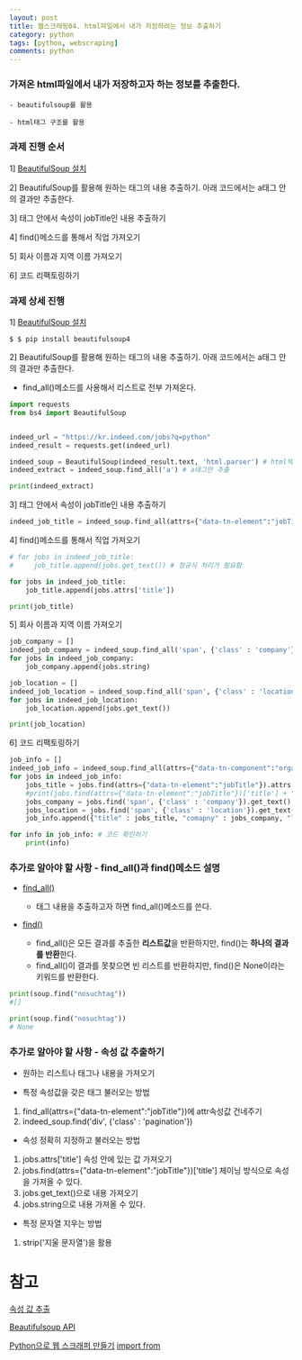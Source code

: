 ```yaml
---
layout: post
title: 웹스크래핑04. html파일에서 내가 저장하려는 정보 추출하기
category: python
tags: [python, webscraping]
comments: python
---
```


### 가져온 html파일에서 내가 **저장하고자 하는 정보**를 추출한다.

    - beautifulsoup를 활용

    - html태그 구조를 활용
    
### 과제 진행 순서

1] [BeautifulSoup 설치](https://www.crummy.com/software/BeautifulSoup/bs4/doc/)

2] BeautifulSoup를 활용해 원하는 태그의 내용 추출하기. 아래 코드에서는 a태그 안의 결과만 추출한다.

3] 태그 안에서 속성이 jobTitle인 내용 추출하기

4] find()메소드를 통해서 직업 가져오기

5] 회사 이름과 지역 이름 가져오기

6] 코드 리팩토링하기

### 과제 상세 진행

1] [BeautifulSoup 설치](https://www.crummy.com/software/BeautifulSoup/bs4/doc/)

```
$ $ pip install beautifulsoup4
```

2] BeautifulSoup를 활용해 원하는 태그의 내용 추출하기. 아래 코드에서는 a태그 안의 결과만 추출한다.

- find_all()메소드를 사용해서 리스트로 전부 가져온다.

```python
import requests
from bs4 import BeautifulSoup


indeed_url = "https://kr.indeed.com/jobs?q=python"
indeed_result = requests.get(indeed_url)

indeed_soup = BeautifulSoup(indeed_result.text, 'html.parser') # html텍스트를 파싱
indeed_extract = indeed_soup.find_all('a') # a태그만 추출

print(indeed_extract)
```

3] 태그 안에서 속성이 jobTitle인 내용 추출하기

```python
indeed_job_title = indeed_soup.find_all(attrs={"data-tn-element":"jobTitle"}) # 내용중에 a태그의 내용만 리스트로 반환
```

4] find()메소드를 통해서 직업 가져오기

```python
# for jobs in indeed_job_title:
#     job_title.append(jobs.get_text()) # 정규식 처리가 필요함

for jobs in indeed_job_title:
    job_title.append(jobs.attrs['title'])

print(job_title)
```

5] 회사 이름과 지역 이름 가져오기

```python
job_company = []
indeed_job_company = indeed_soup.find_all('span', {'class' : 'company'})
for jobs in indeed_job_company:
    job_company.append(jobs.string)

job_location = []
indeed_job_location = indeed_soup.find_all('span', {'class' : 'location'})
for jobs in indeed_job_location:
    job_location.append(jobs.get_text())

print(job_location)

```

6] 코드 리팩토링하기

```python
job_info = []
indeed_job_info = indeed_soup.find_all(attrs={"data-tn-component":"organicJob"})
for jobs in indeed_job_info:
    jobs_title = jobs.find(attrs={"data-tn-element":"jobTitle"}).attrs['title']
    #print(jobs.find(attrs={"data-tn-element":"jobTitle"})['title'] + "\n") 위 코드와 동일한 의미
    jobs_company = jobs.find('span', {'class' : 'company'}).get_text().strip('\n')
    jobs_location = jobs.find('span', {'class' : 'location'}).get_text()
    job_info.append({"title" : jobs_title, "comapny" : jobs_company, "location" : jobs_location})

for info in job_info: # 코드 확인하기
    print(info)
```

### 추가로 알아야 할 사항 - find_all()과 find()메소드 설명

- [find_all()](https://www.crummy.com/software/BeautifulSoup/bs4/doc/#calling-a-tag-is-like-calling-find-all)
    - 태그 내용을 추출하고자 하면 find_all()메소드를 쓴다.

- [find()](https://www.crummy.com/software/BeautifulSoup/bs4/doc/#find)
    - find_all()은 모든 결과를 추출한 **리스트값**을 반환하지만, find()는 **하나의 결과를 반환**한다.
    - find_all()이 결과를 못찾으면 빈 리스트를 반환하지만, find()은 None이라는 키워드를 반환한다.

```python
print(soup.find("nosuchtag"))
#[]

print(soup.find("nosuchtag"))
# None
```

### 추가로 알아야 할 사항 - 속성 값 추출하기

- 원하는 리스트나 태그나 내용을 가져오기

- 특정 속성값을 갖은 태그 불러오는 방법
1. find_all(attrs={"data-tn-element":"jobTitle"})에 attr속성값 건네주기
2. indeed_soup.find('div', {'class' : 'pagination'})

- 속성 정확히 지정하고 불러오는 방법

1. jobs.attrs['title'] 속성 안에 있는 값 가져오기
2. jobs.find(attrs={"data-tn-element":"jobTitle"})['title'] 체이닝 방식으로 속성을 가져올 수 있다.
3. jobs.get_text()으로 내용 가져오기
4. jobs.string으로 내용 가져올 수 있다.

- 특정 문자열 지우는 방법
1. strip('지울 문자열')을 활용

# 참고

[속성 값 추출](https://seogwipo.tistory.com/entry/2-BeautifulSoup-%EC%97%AC%EB%9F%AC-%EA%B0%9C%EC%9D%98-%EC%9A%94%EC%86%8C-%EC%B6%94%EC%B6%9C%ED%95%98%EA%B8%B0-findall)

[Beautifulsoup API](https://www.crummy.com/software/BeautifulSoup/bs4/doc/#kwargs)

[Python으로 웹 스크래퍼 만들기](https://nomadcoders.co/python-for-beginners/lectures/118)
[import from](http://cloudrain21.com/python-difference-between-import-from-import)